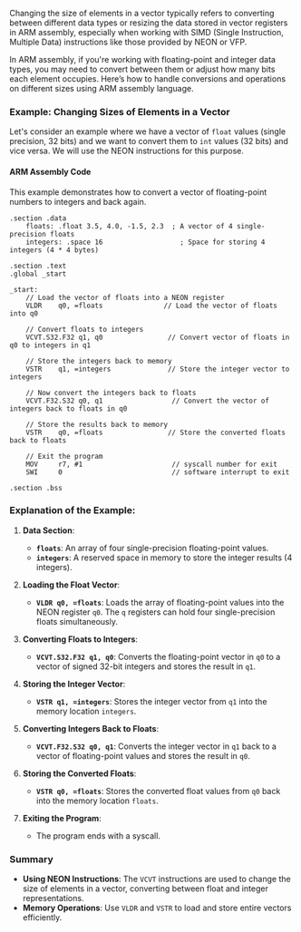 Changing the size of elements in a vector typically refers to converting between different data types or resizing the data stored in vector registers in ARM assembly, especially when working with SIMD (Single Instruction, Multiple Data) instructions like those provided by NEON or VFP.

In ARM assembly, if you're working with floating-point and integer data types, you may need to convert between them or adjust how many bits each element occupies. Here’s how to handle conversions and operations on different sizes using ARM assembly language.

### Example: Changing Sizes of Elements in a Vector

Let's consider an example where we have a vector of `float` values (single precision, 32 bits) and we want to convert them to `int` values (32 bits) and vice versa. We will use the NEON instructions for this purpose.

#### ARM Assembly Code

This example demonstrates how to convert a vector of floating-point numbers to integers and back again.

```assembly
.section .data
    floats: .float 3.5, 4.0, -1.5, 2.3  ; A vector of 4 single-precision floats
    integers: .space 16                   ; Space for storing 4 integers (4 * 4 bytes)

.section .text
.global _start

_start:
    // Load the vector of floats into a NEON register
    VLDR    q0, =floats               // Load the vector of floats into q0

    // Convert floats to integers
    VCVT.S32.F32 q1, q0                // Convert vector of floats in q0 to integers in q1

    // Store the integers back to memory
    VSTR    q1, =integers              // Store the integer vector to integers

    // Now convert the integers back to floats
    VCVT.F32.S32 q0, q1                 // Convert the vector of integers back to floats in q0

    // Store the results back to memory
    VSTR    q0, =floats                // Store the converted floats back to floats

    // Exit the program
    MOV     r7, #1                      // syscall number for exit
    SWI     0                           // software interrupt to exit

.section .bss
```

### Explanation of the Example:

1. **Data Section**:
   - **`floats`**: An array of four single-precision floating-point values.
   - **`integers`**: A reserved space in memory to store the integer results (4 integers).

2. **Loading the Float Vector**:
   - **`VLDR q0, =floats`**: Loads the array of floating-point values into the NEON register `q0`. The `q` registers can hold four single-precision floats simultaneously.

3. **Converting Floats to Integers**:
   - **`VCVT.S32.F32 q1, q0`**: Converts the floating-point vector in `q0` to a vector of signed 32-bit integers and stores the result in `q1`.

4. **Storing the Integer Vector**:
   - **`VSTR q1, =integers`**: Stores the integer vector from `q1` into the memory location `integers`.

5. **Converting Integers Back to Floats**:
   - **`VCVT.F32.S32 q0, q1`**: Converts the integer vector in `q1` back to a vector of floating-point values and stores the result in `q0`.

6. **Storing the Converted Floats**:
   - **`VSTR q0, =floats`**: Stores the converted float values from `q0` back into the memory location `floats`.

7. **Exiting the Program**:
   - The program ends with a syscall.

### Summary

- **Using NEON Instructions**: The `VCVT` instructions are used to change the size of elements in a vector, converting between float and integer representations.
- **Memory Operations**: Use `VLDR` and `VSTR` to load and store entire vectors efficiently.
